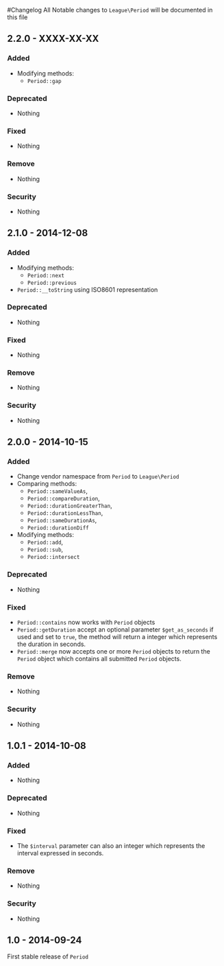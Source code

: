 #Changelog
All Notable changes to `League\Period` will be documented in this file

## 2.2.0 - XXXX-XX-XX

### Added
- Modifying methods:
    - `Period::gap`

### Deprecated
- Nothing

### Fixed
- Nothing

### Remove
- Nothing

### Security
- Nothing

## 2.1.0 - 2014-12-08

### Added
- Modifying methods:
    - `Period::next`
    - `Period::previous`
- `Period::__toString` using ISO8601 representation

### Deprecated
- Nothing

### Fixed
- Nothing

### Remove
- Nothing

### Security
- Nothing

## 2.0.0 - 2014-10-15

### Added
- Change vendor namespace from `Period` to `League\Period`
- Comparing methods: 
    - `Period::sameValueAs`,
    - `Period::compareDuration`,
    - `Period::durationGreaterThan`,
    - `Period::durationLessThan`,
    - `Period::sameDurationAs`,
    - `Period::durationDiff`
- Modifying methods:
    - `Period::add`,
    - `Period::sub`,
    - `Period::intersect`

### Deprecated
- Nothing

### Fixed
- `Period::contains` now works with `Period` objects
- `Period::getDuration` accept an optional parameter `$get_as_seconds` if used and set to `true`, the method will return a integer which represents the duration in seconds.
- `Period::merge` now accepts one or more `Period` objects to return the `Period` object which contains all submitted `Period` objects. 

### Remove
- Nothing

### Security
- Nothing

## 1.0.1 - 2014-10-08

### Added
- Nothing

### Deprecated
- Nothing

### Fixed
- The `$interval` parameter can also an integer which represents the interval expressed in seconds.

### Remove
- Nothing

### Security
- Nothing

## 1.0 - 2014-09-24

First stable release of `Period`
